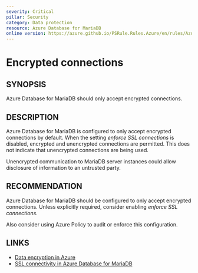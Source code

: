 ```yaml
---
severity: Critical
pillar: Security
category: Data protection
resource: Azure Database for MariaDB
online version: https://azure.github.io/PSRule.Rules.Azure/en/rules/Azure.MariaDB.UseSSL/
---
```


# Encrypted connections

## SYNOPSIS

Azure Database for MariaDB should only accept encrypted connections.

## DESCRIPTION

Azure Database for MariaDB is configured to only accept encrypted connections by default.
When the setting _enforce SSL connections_ is disabled, encrypted and unencrypted connections are permitted.
This does not indicate that unencrypted connections are being used.

Unencrypted communication to MariaDB server instances could allow disclosure of information to an untrusted party.

## RECOMMENDATION

Azure Database for MariaDB should be configured to only accept encrypted connections.
Unless explicitly required, consider enabling _enforce SSL connections_.

Also consider using Azure Policy to audit or enforce this configuration.

## LINKS

- [Data encryption in Azure](https://learn.microsoft.com/azure/architecture/framework/security/design-storage-encryption#data-in-transit)
- [SSL connectivity in Azure Database for MariaDB](https://learn.microsoft.com/azure/mariadb/concepts-ssl-connection-security)
